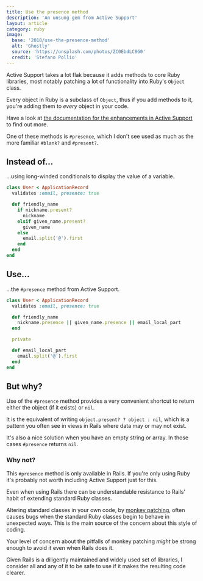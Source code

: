 ```yaml
---
title: Use the presence method
description: 'An unsung gem from Active Support'
layout: article
category: ruby
image:
  base: '2018/use-the-presence-method'
  alt: 'Ghostly'
  source: 'https://unsplash.com/photos/ZC0EbdLC8G0'
  credit: 'Stefano Pollio'
---
```


Active Support takes a lot flak because it adds methods to core Ruby libraries, most notably patching a lot of functionality into Ruby's `Object` class.

Every object in Ruby is a subclass of `Object`, thus if you add methods to it, you're adding them to _every_ object in your code.

Have a look at [the documentation for the enhancements in Active Support](https://api.rubyonrails.org/classes/Object.html#method-i-presence) to find out more.

One of these methods is `#presence`, which I don't see used as much as the more familiar `#blank?` and `#present?`.


## Instead of…

...using long-winded conditionals to display the value of a variable.

```ruby
class User < ApplicationRecord
  validates :email, presence: true

  def friendly_name
    if nickname.present?
      nickname
    elsif given_name.present?
      given_name
    else
      email.split('@').first
    end
  end
end
```


## Use…

...the `#presence` method from Active Support.

```ruby
class User < ApplicationRecord
  validates :email, presence: true

  def friendly_name
    nickname.presence || given_name.presence || email_local_part
  end

  private

  def email_local_part
    email.split('@').first
  end
end
```

## But why?

Use of the `#presence` method provides a very convenient shortcut to return either the object (if it exists) or `nil`.

It is the equivalent of writing `object.present? ? object : nil`, which is a pattern you often see in views in Rails where data may or may not exist.

It's also a nice solution when you have an empty string or array. In those cases `#presence` returns `nil`.


### Why not?

This `#presence` method is only available in Rails. If you're only using Ruby it's probably not worth including Active Support just for this.

Even when using Rails there can be understandable resistance to Rails' habit of extending standard Ruby classes.

Altering standard classes in your own code, by [monkey patching](https://en.wikipedia.org/wiki/Monkey_patch), often causes bugs when the standard Ruby classes begin to behave in unexpected ways. This is the main source of the concern about this style of coding.

Your level of concern about the pitfalls of monkey patching _might_ be strong enough to avoid it even when Rails does it.

Given Rails is a diligently maintained and widely used set of libraries, I consider all and any of it to be safe to use if it makes the resulting code clearer.
